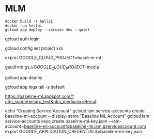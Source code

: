# MLM

```shell
docker build -t helloi .
docker run helloi
gcloud app deploy --version dev --quiet
```



gcloud auth login

gcloud config set project xxx

export GOOGLE_CLOUD_PROJECT=baseline-ml

gsutil mb gs://$GOOGLE_CLOUD_PROJECT$-media

gcloud app deploy

gcloud app logs tail -s default


https://baseline-ml.appspot.com/?utm_source=marc_test&utm_medium=referral


echo "Creating Service Account"
gcloud iam service-accounts create baseline-ml-account --display-name "Baseline ML Account"
gcloud iam service-accounts keys create baseline-ml-key.json --iam-account=baseline-ml-account@baseline-ml.iam.gserviceaccount.com
export GOOGLE_APPLICATION_CREDENTIALS=baseline-ml-key.json
